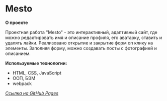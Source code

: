 # Mesto 

**О проекте**

Проектная работа "Mesto" - это интерактивный, адаптивный сайт, где можно редактировать имя и описание профиля, его аватарку, ставить и удалять лайки. Реализовано открытие и закрытие форм оп клику на элементы. Заполняя форму, можно создавать посты с фотографией и описанием. 

**Используемые технологии:**

- HTML, CSS, JavaScript
- ООП, БЭМ
- webpack

*[Ссылка на GitHub Pages](https://esendoss.github.io/mesto/)*

